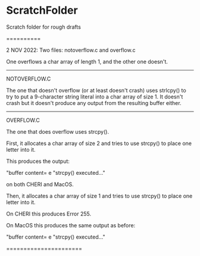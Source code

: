 # ScratchFolder
Scratch folder for rough drafts

==========

2 NOV 2022: Two files: notoverflow.c and overflow.c

One overflows a char array of length 1, and the other one doesn't.

----------

NOTOVERFLOW.C

The one that doesn't overflow (or at least doesn't crash) uses strlcpy() to try to put a 9-character string literal into a char array of size 1. It doesn't crash but it doesn't produce any output from the resulting buffer either.

--------

OVERFLOW.C

The one that does overflow uses strcpy(). 

First, it allocates a char array of size 2 and tries to use strcpy() to place one letter into it.

This produces the output: 

"buffer content= e
"strcpy() executed..."

on both CHERI and MacOS.

Then, it allocates a char array of size 1 and tries to use strcpy() to place one letter into it.

On CHERI this produces Error 255.

On MacOS this produces the same output as before:

"buffer content= e
"strcpy() executed..."

======================
